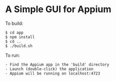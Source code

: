 A Simple GUI for Appium
=======================

To build:

    $ cd app
    $ npm install
    $ cd ..
    $ ./build.sh 

To run:

    - Find the Appium app in the 'build' directory
    - Launch (double-click) the application
    - Appium will be running on localhost:4723
